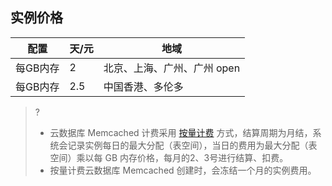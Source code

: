 ## 实例价格
|配置|天/元|地域|
|---------|------|-------------------------|
|每GB内存|2|北京、上海、广州、广州 open|
|每GB内存|2.5|中国香港、多伦多|

>?
>- 云数据库 Memcached 计费采用 [按量计费](https://cloud.tencent.com/document/product/555/9617) 方式，结算周期为月结，系统会记录实例每日的最大分配（表空间），当日的费用为最大分配（表空间）乘以每 GB 内存价格，每月的2、3号进行结算、扣费。
>- 按量计费云数据库 Memcached 创建时，会冻结一个月的实例费用。
